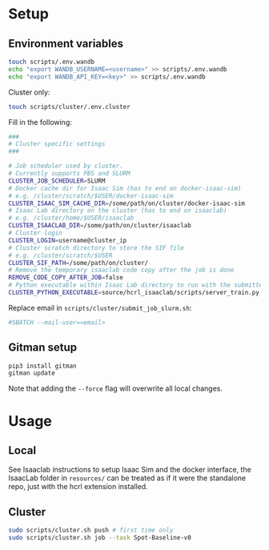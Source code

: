 # Setup

## Environment variables
```bash
touch scripts/.env.wandb
echo "export WANDB_USERNAME=<username>" >> scripts/.env.wandb
echo "export WANDB_API_KEY=<key>" >> scripts/.env.wandb
```
Cluster only:
```bash
touch scripts/cluster/.env.cluster
```

Fill in the following:
```bash
###
# Cluster specific settings
###

# Job scheduler used by cluster.
# Currently supports PBS and SLURM
CLUSTER_JOB_SCHEDULER=SLURM
# Docker cache dir for Isaac Sim (has to end on docker-isaac-sim)
# e.g. /cluster/scratch/$USER/docker-isaac-sim
CLUSTER_ISAAC_SIM_CACHE_DIR=/some/path/on/cluster/docker-isaac-sim
# Isaac Lab directory on the cluster (has to end on isaaclab)
# e.g. /cluster/home/$USER/isaaclab
CLUSTER_ISAACLAB_DIR=/some/path/on/cluster/isaaclab
# Cluster login
CLUSTER_LOGIN=username@cluster_ip
# Cluster scratch directory to store the SIF file
# e.g. /cluster/scratch/$USER
CLUSTER_SIF_PATH=/some/path/on/cluster/
# Remove the temporary isaaclab code copy after the job is done
REMOVE_CODE_COPY_AFTER_JOB=false
# Python executable within Isaac Lab directory to run with the submitted job
CLUSTER_PYTHON_EXECUTABLE=source/hcrl_isaaclab/scripts/server_train.py
```
Replace email in `scripts/cluster/submit_job_slurm.sh`:
```bash
#SBATCH --mail-user=<email>
```

## Gitman setup
```bash
pip3 install gitman
gitman update
```
Note that adding the `--force` flag will overwrite all local changes.

# Usage

## Local
See Isaaclab instructions to setup Isaac Sim and the docker interface, the IsaacLab folder in `resources/` can be treated as if it were the standalone repo, just with the hcrl extension installed.

## Cluster
```bash
sudo scripts/cluster.sh push # first time only
sudo scripts/cluster.sh job --task Spot-Baseline-v0
```